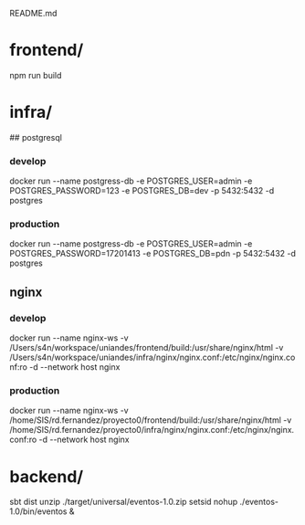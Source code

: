README.md


# frontend/
npm run build

# infra/

## postgresql
### develop
docker run --name postgress-db -e POSTGRES_USER=admin -e POSTGRES_PASSWORD=123 -e POSTGRES_DB=dev -p 5432:5432 -d postgres
### production
docker run --name postgress-db -e POSTGRES_USER=admin -e POSTGRES_PASSWORD=17201413 -e POSTGRES_DB=pdn -p 5432:5432 -d postgres


## nginx
### develop
docker run --name nginx-ws -v /Users/s4n/workspace/uniandes/frontend/build:/usr/share/nginx/html -v /Users/s4n/workspace/uniandes/infra/nginx/nginx.conf:/etc/nginx/nginx.conf:ro -d --network host nginx
### production
docker run --name nginx-ws -v /home/SIS/rd.fernandez/proyecto0/frontend/build:/usr/share/nginx/html -v /home/SIS/rd.fernandez/proyecto0/infra/nginx/nginx.conf:/etc/nginx/nginx.conf:ro -d --network host nginx

# backend/
sbt dist
unzip ./target/universal/eventos-1.0.zip
setsid nohup ./eventos-1.0/bin/eventos &
